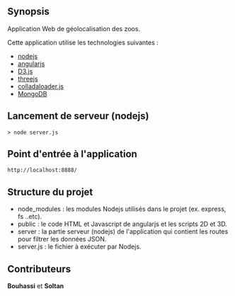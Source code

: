 ## Synopsis

Application Web de géolocalisation des zoos.

Cette application utilise les technologies suivantes :
* [nodejs](https://nodejs.org)
* [angularjs](https://angularjs.org)
* [D3.js](http://d3js.org/)
* [threejs](http://threejs.org/)
* [colladaloader.js](https://github.com/gastrodia/threex-colladaloader)
* [MongoDB](https://www.mongodb.org/)

## Lancement de serveur (nodejs)

```
> node server.js
```

## Point d'entrée à l'application

```
http://localhost:8888/
```

## Structure du projet

* node_modules : les modules Nodejs utilisés dans le projet (ex. express, fs ..etc).
* public : le code HTML et Javascript de angularjs et les scripts 2D et 3D.
* server : la partie serveur (nodejs) de l'application qui contient les routes pour filtrer les données JSON.
* server.js : le fichier à exécuter par Nodejs.

## Contributeurs

**Bouhassi** et **Soltan**
